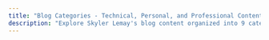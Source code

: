 ```yaml
---
title: "Blog Categories - Technical, Personal, and Professional Content"
description: "Explore Skyler Lemay's blog content organized into 9 categories spanning technical tutorials, personal growth, career development, and intersectional perspectives. Find articles on software engineering, learning challenges, identity work, projects, and more."
---
```

